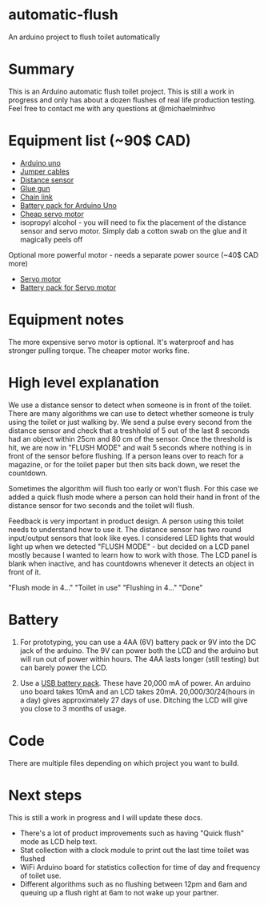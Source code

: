 # automatic-flush
An arduino project to flush toilet automatically

# Summary

This is an Arduino automatic flush toilet project. This is still a work in progress and only has about a dozen flushes of real life production testing. Feel free to contact me with any questions at @michaelminhvo

# Equipment list (~90$ CAD)

- [Arduino uno](https://amzn.to/2VSbF81)
- [Jumper cables](https://amzn.to/3f8zOP5)
- [Distance sensor](https://amzn.to/3e5MXXN)
- [Glue gun](https://amzn.to/2O0iEaD)
- [Chain link](https://amzn.to/2D8PVOq)
- [Battery pack for Arduino Uno](https://amzn.to/2O2QETG)
- [Cheap servo motor](https://amzn.to/2VScT2K)
- isopropyl alcohol - you will need to fix the placement of the distance sensor and servo motor. Simply dab a cotton swab on the glue and it magically peels off

Optional more powerful motor - needs a separate power source (~40$ CAD more)
- [Servo motor](https://amzn.to/2BAlKj2)
- [Battery pack for Servo motor](https://amzn.to/2ZLTr90)


# Equipment notes
The more expensive servo motor is optional. It's waterproof and has stronger pulling torque. The cheaper motor works fine.


# High level explanation
We use a distance sensor to detect when someone is in front of the toilet. There are many algorithms we can use to detect whether someone is truly using the toilet or just walking by. We send a pulse every second from the distance sensor and check that a treshhold of 5 out of the last 8 seconds had an object within 25cm and 80 cm of the sensor. Once the threshold is hit, we are now in "FLUSH MODE" and wait 5 seconds where nothing is in front of the sensor before flushing. If a person leans over to reach for a magazine, or for the toilet paper but then sits back down, we reset the countdown. 

Sometimes the algorithm will flush too early or won't flush. For this case we added a quick flush mode where a person can hold their hand in front of the distance sensor for two seconds and the toilet will flush.

Feedback is very important in product design. A person using this toilet needs to understand how to use it. The distance sensor has two round input/output sensors that look like eyes. I considered LED lights that would light up when we detected "FLUSH MODE" - but decided on a LCD panel mostly because I wanted to learn how to work with those. The LCD panel is blank when inactive, and has countdowns whenever it detects an object in front of it.

"Flush mode in 4..."
"Toilet in use"
"Flushing in 4..."
"Done"

# Battery

1. For prototyping, you can use a 4AA (6V) battery pack or 9V into the DC jack of the arduino. The 9V can power both the LCD and the arduino but will run out of power within hours. The 4AA lasts longer (still testing) but can barely power the LCD.

2. Use a [USB battery pack](https://amzn.to/2ZTqvfk). These have 20,000 mA of power. An arduino uno board takes 10mA and an LCD takes 20mA. 20,000/30/24(hours in a day) gives approximately 27 days of use. Ditching the LCD will give you close to 3 months of usage. 

# Code

There are multiple files depending on which project you want to build. 

# Next steps

This is still a work in progress and I will update these docs. 

- There's a lot of product improvements such as having "Quick flush" mode as LCD help text. 
- Stat collection with a clock module to print out the last time toilet was flushed
- WiFi Arduino board for statistics collection for time of day and frequency of toilet use. 
- Different algorithms such as no flushing between 12pm and 6am and queuing up a flush right at 6am to not wake up your partner. 
